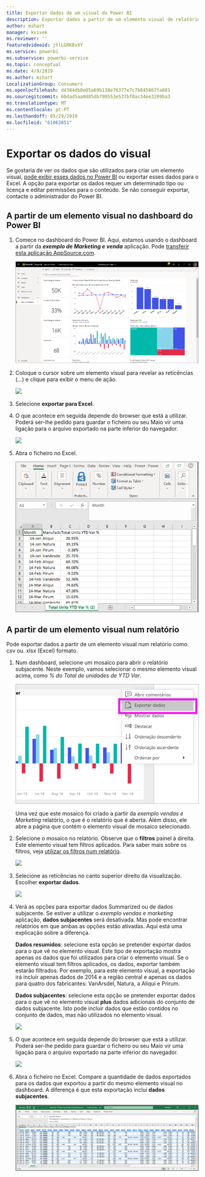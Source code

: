 ```yaml
---
title: Exportar dados de um visual do Power BI
description: Exportar dados a partir de um elemento visual de relatório e dashboard visual e vê-lo no Excel.
author: mihart
manager: kvivek
ms.reviewer: ''
featuredvideoid: jtlLGRKBvXY
ms.service: powerbi
ms.subservice: powerbi-service
ms.topic: conceptual
ms.date: 4/9/2019
ms.author: mihart
LocalizationGroup: Consumers
ms.openlocfilehash: d4384db8e05a69b138e76377e7c7b845867fa881
ms.sourcegitcommit: 60dad5aa0d85db790553e537bf8ac34ee3289ba3
ms.translationtype: MT
ms.contentlocale: pt-PT
ms.lasthandoff: 05/29/2019
ms.locfileid: "61063851"
---
```

# <a name="export-data-from-visual"></a>Exportar os dados do visual
Se gostaria de ver os dados que são utilizados para criar um elemento visual, [pode exibir esses dados no Power BI](end-user-show-data.md) ou exportar esses dados para o Excel. A opção para exportar os dados requer um determinado tipo ou licença e editar permissões para o conteúdo. Se não conseguir exportar, contacte o administrador do Power BI. 

## <a name="from-a-visual-on-a-power-bi-dashboard"></a>A partir de um elemento visual no dashboard do Power BI

1. Comece no dashboard do Power BI. Aqui, estamos usando o dashboard a partir da ***exemplo de Marketing e venda*** aplicação. Pode [transferir esta aplicação AppSource.com](https://appsource.microsoft.com/en-us/product/power-bi/microsoft-retail-analysis-sample.salesandmarketingsample-preview?flightCodes=e2b06c7a-a438-4d99-9eb6-4324ce87f282).

    ![](media/end-user-export/power-bi-dashboard.png)

2. Coloque o cursor sobre um elemento visual para revelar as reticências (...) e clique para exibir o menu de ação.

    ![](media/end-user-export/power-bi-dashboard-export-visual.png)

3. Selecione **exportar para Excel**.

4. O que acontece em seguida depende do browser que está a utilizar. Poderá ser-lhe pedido para guardar o ficheiro ou seu Maio vir uma ligação para o arquivo exportado na parte inferior do navegador. 

    ![](media/end-user-export/power-bi-export-browser.png)

5. Abra o ficheiro no Excel.  

    ![](media/end-user-export/power-bi-excel.png)


## <a name="from-a-visual-in-a-report"></a>A partir de um elemento visual num relatório
Pode exportar dados a partir de um elemento visual num relatório como. csv ou. xlsx (Excel) formato. 

1. Num dashboard, selecione um mosaico para abrir o relatório subjacente.  Neste exemplo, vamos selecionar o mesmo elemento visual acima, como *% do Total de unidades de YTD Var*. 

    ![](media/end-user-export/power-bi-export-report.png)

    Uma vez que este mosaico foi criado a partir da *exemplo vendas e Marketing* relatório, o que é o relatório que é aberta. Além disso, ele abre a página que contém o elemento visual de mosaico selecionado. 

2. Selecione o mosaico no relatório. Observe que o **filtros** painel à direita. Este elemento visual tem filtros aplicados. Para saber mais sobre os filtros, veja [utilizar os filtros num relatório](end-user-report-filter.md).

    ![](media/end-user-export/power-bi-export-filters.png)


3. Selecione as reticências no canto superior direito da visualização. Escolher **exportar dados**.

    ![](media/end-user-export/power-bi-export-report2.png)

4. Verá as opções para exportar dados Summarized ou de dados subjacente. Se estiver a utilizar o *exemplo vendas e marketing* aplicação, **dados subjacentes** será desativada. Mas pode encontrar relatórios em que ambas as opções estão ativadas. Aqui está uma explicação sobre a diferença.

    **Dados resumidos**: selecione esta opção se pretender exportar dados para o que vê no elemento visual.  Este tipo de exportação mostra apenas os dados que foi utilizados para criar o elemento visual. Se o elemento visual tem filtros aplicados, os dados, exportar também estarão filtrados. Por exemplo, para este elemento visual, a exportação irá incluir apenas dados de 2014 e a região central e apenas os dados para quatro dos fabricantes: VanArsdel, Natura, a Aliqui e Prirum.
  

    **Dados subjacentes**: selecione esta opção se pretender exportar dados para o que vê no elemento visual **plus** dados adicionais do conjunto de dados subjacente.  Isto pode incluir dados que estão contidos no conjunto de dados, mas não utilizados no elemento visual. 

    ![](media/end-user-export/power-bi-export-report3.png)

5. O que acontece em seguida depende do browser que está a utilizar. Poderá ser-lhe pedido para guardar o ficheiro ou seu Maio vir uma ligação para o arquivo exportado na parte inferior do navegador. 

    ![](media/end-user-export/power-bi-export-edge.png)


7. Abra o ficheiro no Excel. Compare a quantidade de dados exportados para os dados que exportou a partir do mesmo elemento visual no dashboard. A diferença é que esta exportação inclui **dados subjacentes**. 

    ![](media/end-user-export/power-bi-underlying.png)

